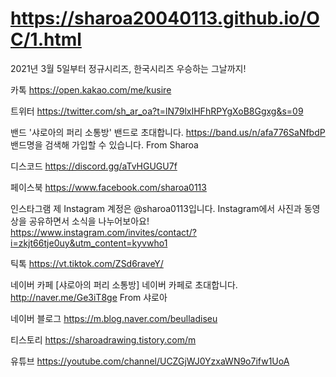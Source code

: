 <h1><a href="https://sharoa20040113.github.io/OC/1.html">https://sharoa20040113.github.io/OC/1.html</a></h1>

2021년 3월 5일부터 정규시리즈, 한국시리즈 우승하는 그날까지!

카톡
https://open.kakao.com/me/kusire

트위터 
https://twitter.com/sh_ar_oa?t=lN79lxIHFhRPYgXoB8Ggxg&s=09

밴드
'샤로아의 퍼리 소통방' 밴드로 초대합니다.
https://band.us/n/afa776SaNfbdP
밴드명을 검색해 가입할 수 있습니다.
From Sharoa

디스코드 
https://discord.gg/aTvHGUGU7f

페이스북 
https://www.facebook.com/sharoa0113

인스타그램 
제 Instagram 계정은 @sharoa0113입니다. Instagram에서 사진과 동영상을 공유하면서 소식을 나누어보아요! https://www.instagram.com/invites/contact/?i=zkjt66tje0uy&utm_content=kyvwho1

틱톡
https://vt.tiktok.com/ZSd6raveY/

네이버 카페
[샤로아의 퍼리 소통방] 네이버 카페로 초대합니다.
http://naver.me/Ge3iT8ge
From 샤로아

네이버 블로그
https://m.blog.naver.com/beulladiseu

티스토리 
https://sharoadrawing.tistory.com/m

유튜브 
https://youtube.com/channel/UCZGjWJ0YzxaWN9o7ifw1UoA
